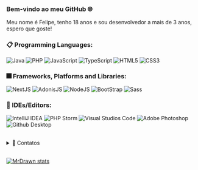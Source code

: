 ### Bem-vindo ao meu GitHub 🌐

Meu nome é Felipe, tenho 18 anos e sou desenvolvedor a mais de 3 anos, espero que goste!

### 📋 Programming Languages:
   ![Java](https://img.shields.io/badge/Java-000000?style=for-the-badge&logo=java&logoColor=white)
   ![PHP](https://img.shields.io/badge/PHP-000000?style=for-the-badge&logo=PHP&logoColor=white)
   ![JavaScript](https://img.shields.io/badge/JavaScript-000000?style=for-the-badge&logo=javascript&logoColor=white)
   ![TypeScript](https://img.shields.io/badge/TypeScript-000000?style=for-the-badge&logo=typescript&logoColor=white)
   ![HTML5](https://img.shields.io/badge/HTML-000000?style=for-the-badge&logo=html5&logoColor=white)
   ![CSS3](https://img.shields.io/badge/CSS3-000000?style=for-the-badge&logo=CSS%20Wizardry&logoColor=white)
   
 ### 🎆 Frameworks, Platforms and Libraries:
   ![NextJS](https://img.shields.io/badge/NextJS-000000?style=for-the-badge&logo=next.js&logoColor=orange)
   ![AdonisJS](https://img.shields.io/badge/AdonisJS-000000?style=for-the-badge&logo=adonisjs&logoColor=orange)
   ![NodeJS](https://img.shields.io/badge/NodeJS-000000?style=for-the-badge&logo=node.js&logoColor=orange)
   ![BootStrap](https://img.shields.io/badge/BootStrap-000000?style=for-the-badge&logo=bootstrap&logoColor=orange)
   ![Sass](https://img.shields.io/badge/Sass-000000?style=for-the-badge&logo=sass&logoColor=orange)

### 📄 IDEs/Editors:

  ![IntelliJ IDEA](https://img.shields.io/badge/IntelliJ-000000?style=for-the-badge&logo=intellij-idea&logoColor=white)
  ![PHP Storm](https://img.shields.io/badge/PHP%20Storm-000000?style=for-the-badge&logo=phpstorm&logoColor=white)
  ![Visual Studios Code](https://img.shields.io/badge/Visual%20Studio%20Code-000000?style=for-the-badge&logo=visual%20studio%20code&logoColor=blue)
  ![Adobe Photoshop](https://img.shields.io/badge/Adobe%20Photoshop-000000?style=for-the-badge&logo=adobe%20photoshop&logoColor=blue)
  ![Github Desktop](https://img.shields.io/badge/GitHub_Desktop-000000?style=for-the-badge&logo=github&logoColor=white) 

<br/>
<details>
  <summary>💬 Contatos</summary>
   </br> <img align="left" alt="Discord" target="blank" width="20px" src="https://raw.githubusercontent.com/anuraghazra/anuraghazra/master/assets/discord-round.svg"
   <string>MrDrawn#8905</string>
</details> 

<br/>

[![MrDrawn stats](https://github-readme-stats.vercel.app/api?username=MrDrawn&layout=compact&theme=tokyonight&hide_title=true&show_icons=true&count_private=true)](https://github.com/MrDrawn/)
